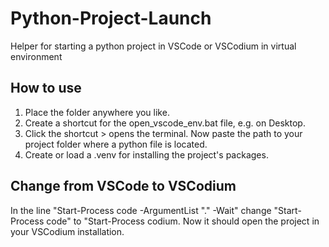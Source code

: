 # Python-Project-Launch
Helper for starting a python project in VSCode or VSCodium in virtual environment
## How to use
1. Place the folder anywhere you like.
2. Create a shortcut for the open_vscode_env.bat file, e.g. on Desktop.
3. Click the shortcut > opens the terminal. Now paste the path to your project folder where a python file is located.
4. Create or load a .venv for installing the project's packages.


## Change from VSCode to VSCodium
In the line "Start-Process code -ArgumentList "." -Wait" change "Start-Process code" to "Start-Process codium. Now it should open the project in your VSCodium installation.
